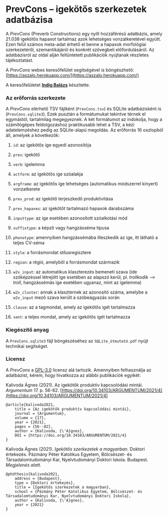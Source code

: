 # PrevCons – igekötős szerkezetek adatbázisa

A _PrevCons_ (Preverb Constructions) egy nyílt hozzáférésű adatbázis, amely 21.038 igekötős hapaxot tartalmaz azok lehetséges vonzatkeretével együtt. Ezen felül számos meta-adat érhető el benne a hapaxok morfológiai szerkezetéről, szemantikájáról és konkrét szövegbeli előfordulásáról. Az adatbázisról az oldal alján feltüntetett publikációk nyújtanak részletes tájékoztatást.

A _PrevCons_ webes keresőfelület segítségével is böngészhető: [https://aszalo.herokuapp.com/](https://aszalo.herokuapp.com/)

A keresőfelületet **[Indig Balázs](https://github.com/dlazesz)** készítette.

### Az erőforrás szerkezete

A _PrevCons_ elérhető TSV fájlként (`PrevCons.tsv`) és SQLite adatbázisként is (`PrevCons.sqlite3`). Ezek pusztán a formátumukat tekintve térnek el egymástól, tartalmilag megegyeznek. A két formátumot az indokolja, hogy a számítógépes feldolgozáshoz praktikusabb lehet a TSV, a kézi adatelemzéshez pedig az SQLite-alapú megoldás. Az erőforrás 16 oszlopból áll, amelyek a következők:

1. `id`: az igekötős ige egyedi azonosítója

2. `prev`: igekötő

3. `verb`: igelemma

4. `actform`: az igekötős ige szóalakja

5. `argframe`: az igekötős ige lehetséges (automatikus módszerrel kinyert) vonzatkerete

6. `prev_prod`: az igekötő terjeszkedő produktivitása

7. `prev_hapaxes`: az igekötőt tartalmazó hapaxok darabszáma

8. `inputtype`: az ige esetében azonosított szóalkotási mód

9. `suffixtype`: a képző vagy hangzásséma típusa

10. `phonotype`: amennyiben hangzássémába illeszkedik az ige, itt látható a teljes CV-séma

11. `style`: a forrásmondat stílusregisztere

12. `region`: a régió, amelyből a forrásmondat származik

13. `w2v_input`: az automatikus klaszterezés bemeneti szava (ide szóképzéssel létrejött ige esetében az alapszó kerül, pl. _trollkodik_ ⟶ _troll_,  hangzássémás ige esetében ugyanaz, mint az igelemma)

14.	`w2v_cluster`: annak a klaszternek az azonosító száma, amelybe a `w2v_input` mező szava került a szóbeágyazás során

15.	`clause`: az a tagmondat, amely az igekötős igét tartalmazza

16.	`sent`: a teljes mondat, amely az igekötős igét tartalmazza

### Kiegészítő anyag

A `PrevCons.sqlite3` fájl böngészéséhez az `SQLite_útmutató.pdf` nyújt technikai segítséget.

### Licensz

A _PrevCons_ a [GPL-3.0](https://github.com/kagnes/prevcons/blob/master/LICENSE) licensz alá tartozik. Amennyiben felhasználja az adatbázist, kérem, hogy hivatkozza az alábbi publikációk egyikét:

Kalivoda Ágnes (2021). Az igekötők produktív kapcsolódási mintái. _Argumentum 17._ p. 56-82. [https://doi.org/10.34103/ARGUMENTUM/2021/4](https://doi.org/10.34103/ARGUMENTUM/2021/4)

    @article{kalivoda2021,
        title = {Az igekötők produktív kapcsolódási mintái},
        journal = {Argumentum},
        volume = {17},
        year = {2021},
        pages = {56--82},
        author = {Kalivoda, {\'A}gnes},
        DOI = {https://doi.org/10.34103/ARGUMENTUM/2021/4}
    }

Kalivoda Ágnes (2021). _Igekötős szerkezetek a magyarban._ Doktori értekezés. Pázmány Péter Katolikus Egyetem, Bölcsészet- és Társadalomtudományi Kar, Nyelvtudományi Doktori Iskola. Budapest. _Megjelenés alatt._

	@phdthesis{kalivoda2021,
		address = {Budapest},
		type = {Doktori értekezés},
		title = {Igekötős szerkezetek a magyarban},
		school = {Pázmány Péter Katolikus Egyetem, Bölcsészet- és Társadalomtudományi Kar, Nyelvtudományi Doktori Iskola},
		author = {Kalivoda, {\'A}gnes},
		year = {2021}
	}

